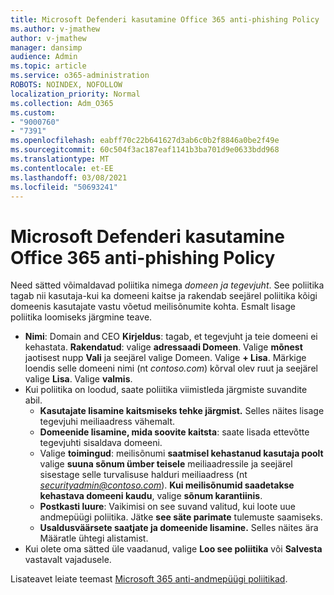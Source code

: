 ```yaml
---
title: Microsoft Defenderi kasutamine Office 365 anti-phishing Policy
ms.author: v-jmathew
author: v-jmathew
manager: dansimp
audience: Admin
ms.topic: article
ms.service: o365-administration
ROBOTS: NOINDEX, NOFOLLOW
localization_priority: Normal
ms.collection: Adm_O365
ms.custom:
- "9000760"
- "7391"
ms.openlocfilehash: eabff70c22b641627d3ab6c0b2f8846a0be2f49e
ms.sourcegitcommit: 60c504f3ac187eaf1141b3ba701d9e0633bdd968
ms.translationtype: MT
ms.contentlocale: et-EE
ms.lasthandoff: 03/08/2021
ms.locfileid: "50693241"
---
```

# <a name="example-microsoft-defender-for-office-365-anti-phishing-policy"></a>Microsoft Defenderi kasutamine Office 365 anti-phishing Policy

Need sätted võimaldavad poliitika nimega *domeen ja tegevjuht*. See poliitika tagab nii kasutaja-kui ka domeeni kaitse ja rakendab seejärel poliitika kõigi domeenis kasutajate vastu võetud meilisõnumite kohta. Esmalt lisage poliitika loomiseks järgmine teave.

- **Nimi**: Domain and CEO **Kirjeldus**: tagab, et tegevjuht ja teie domeeni ei kehastata.
  **Rakendatud**: valige **adressaadi Domeen**. Valige **mõnest** jaotisest nupp **Vali** ja seejärel valige Domeen. Valige **+ Lisa**. Märkige loendis selle domeeni nimi (nt *contoso.com*) kõrval olev ruut ja seejärel valige **Lisa**. Valige **valmis**.
- Kui poliitika on loodud, saate poliitika viimistleda järgmiste suvandite abil.
  - **Kasutajate lisamine kaitsmiseks tehke järgmist.** Selles näites lisage tegevjuhi meiliaadress vähemalt.
  - **Domeenide lisamine, mida soovite kaitsta**: saate lisada ettevõtte tegevjuhti sisaldava domeeni.
  - Valige **toimingud**: meilisõnumi **saatmisel kehastanud kasutaja poolt** valige **suuna sõnum ümber teisele** meiliaadressile ja seejärel sisestage selle turvalisuse halduri meiliaadress (nt *securityadmin@contoso.com*). **Kui meilisõnumid saadetakse kehastava domeeni kaudu**, valige **sõnum karantiinis**.
  - **Postkasti luure**: Vaikimisi on see suvand valitud, kui loote uue andmepüügi poliitika. Jätke **see säte parimate** tulemuste saamiseks.
  - **Usaldusväärsete saatjate ja domeenide lisamine.** Selles näites ära Määratle ühtegi alistamist.
- Kui olete oma sätted üle vaadanud, valige **Loo see poliitika** või **Salvesta** vastavalt vajadusele.

Lisateavet leiate teemast [Microsoft 365 anti-andmepüügi poliitikad](https://go.microsoft.com/fwlink/?linkid=2092235).
